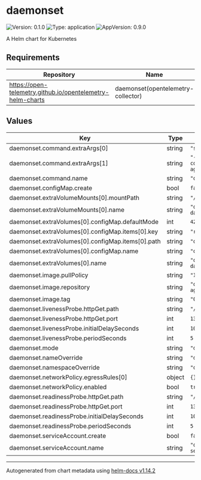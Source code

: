 # daemonset

![Version: 0.1.0](https://img.shields.io/badge/Version-0.1.0-informational?style=flat-square) ![Type: application](https://img.shields.io/badge/Type-application-informational?style=flat-square) ![AppVersion: 0.9.0](https://img.shields.io/badge/AppVersion-0.9.0-informational?style=flat-square)

A Helm chart for Kubernetes

## Requirements

| Repository | Name | Version |
|------------|------|---------|
| https://open-telemetry.github.io/opentelemetry-helm-charts | daemonset(opentelemetry-collector) | 0.97.0 |

## Values

| Key | Type | Default | Description |
|-----|------|---------|-------------|
| daemonset.command.extraArgs[0] | string | `"start"` |  |
| daemonset.command.extraArgs[1] | string | `"--config=/conf/observe-agent.yaml"` |  |
| daemonset.command.name | string | `"observe-agent"` |  |
| daemonset.configMap.create | bool | `false` |  |
| daemonset.extraVolumeMounts[0].mountPath | string | `"/conf"` |  |
| daemonset.extraVolumeMounts[0].name | string | `"observe-agent-daemonset-config"` |  |
| daemonset.extraVolumes[0].configMap.defaultMode | int | `420` |  |
| daemonset.extraVolumes[0].configMap.items[0].key | string | `"relay"` |  |
| daemonset.extraVolumes[0].configMap.items[0].path | string | `"observe-agent.yaml"` |  |
| daemonset.extraVolumes[0].configMap.name | string | `"observe-agent"` |  |
| daemonset.extraVolumes[0].name | string | `"observe-agent-daemonset-config"` |  |
| daemonset.image.pullPolicy | string | `"IfNotPresent"` |  |
| daemonset.image.repository | string | `"observeinc/observe-agent"` |  |
| daemonset.image.tag | string | `"0.9.0"` |  |
| daemonset.livenessProbe.httpGet.path | string | `"/status"` |  |
| daemonset.livenessProbe.httpGet.port | int | `13133` |  |
| daemonset.livenessProbe.initialDelaySeconds | int | `10` |  |
| daemonset.livenessProbe.periodSeconds | int | `5` |  |
| daemonset.mode | string | `"daemonset"` |  |
| daemonset.nameOverride | string | `"daemonset"` |  |
| daemonset.namespaceOverride | string | `"observe"` |  |
| daemonset.networkPolicy.egressRules[0] | object | `{}` |  |
| daemonset.networkPolicy.enabled | bool | `true` |  |
| daemonset.readinessProbe.httpGet.path | string | `"/status"` |  |
| daemonset.readinessProbe.httpGet.port | int | `13133` |  |
| daemonset.readinessProbe.initialDelaySeconds | int | `10` |  |
| daemonset.readinessProbe.periodSeconds | int | `5` |  |
| daemonset.serviceAccount.create | bool | `false` |  |
| daemonset.serviceAccount.name | string | `"observe-agent-service-account"` |  |

----------------------------------------------
Autogenerated from chart metadata using [helm-docs v1.14.2](https://github.com/norwoodj/helm-docs/releases/v1.14.2)
